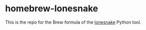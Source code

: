 # homebrew-lonesnake

This is the repo for the Brew formula of the [lonesnake](https://github.com/pwalch/lonesnake) Python tool.
